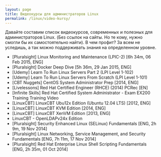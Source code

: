 ```yaml
---
layout: page
title: Видеокурсы для администраторов Linux
permalink: /linux/video-kursy/
---
```



Давайте составим список видеокурсов, современных и полезных для администраторов Linux. (Без ссылок на сайты. Но те кому, нужно смогли бы их самостоятельно найти). В чем профит? За всем не уследишь, а так можно поддерживать знания на определенном уровне.



<ul>
    <li>[Pluralsight] Linux Monitoring and Maintenance (LPIC-2) [6h 34m, 06 Feb 2015, ENG]</li>
    <li>[Pluralsight] Docker Deep Dive [5h 36m, 29 Jan 2015, ENG]</li>
    <li>[Udemy] Learn To Run Linux Servers Part 2 (LPI Level 1-102)</li>
    <li>[Udemy] Learn To Run Linux Servers From Scratch (LPI Level 1-101)</li>
    <li>[CBT Nuggets] CentOS System Administrator Prep [2014, ENG]</li>
    <li>[Livelessons] Red Hat Certified Engineer (RHCE) (2014) PCRec [EN]</li>
    <li>[Infinite Skills] Red Hat Certified System Administrator - Exam EX200 Training Training Video</li>
    <li>[LinuxCBT] LinuxCBT Ubu12x Edition (Ubuntu 12.04 LTS) [2012, ENG]</li>
    <li>[LinuxCBT] LinuxCBT KVM Edition [2014, ENG]</li>
    <li>[LinuxCBT] LinuxCBT XenVM Edition [2013, ENG]</li>
    <li>LinuxCBT - OpenLDAPv24x Edition</li>
    <li>[Pluralsight] Security Enhanced Linux (SELinux) Fundamentals [ENG, 2h 9m, 19 Nov 2014]</li>
    <li>[Pluralsight] Linux Networking, Service Management, and Security Fundamentals [ENG, 7h 11m, 17 Nov 2014]</li>
    <li>[Pluralsight] Red Hat Enterprise Linux Shell Scripting Fundamentals [ENG, 2h 35m, 01 Oct 2014]</li>


</ul>
